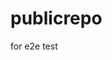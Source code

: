 # publicrepo
for e2e test






















































































































































































































































































































































